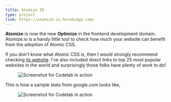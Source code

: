 ```yaml
---
title: Atomize IO
type: project
link: https://atomize-io.herokuapp.com/
---
```


**Atomize** is now the new **Optimize** in the frontend development domain. Atomize.io
is a handy little tool to check how much your website can benefit from the adoption of
Atomic CSS.

If you don't know what Atomic CSS is, then I would strongly recommend
checking [its website](http://acss.io/). I've also included direct links to top 25
most popular websites in the world and surprisingly those folks have plenty of work to do!

<figure style="margin-right: -3.5em;">
    <img src="https://res.cloudinary.com/dw9fem4ki/image/upload/v1454258367/Screen_Shot_2016-01-31_at_10.06.00_PM_wz3sok.png" alt="Screenshot for Codelab in action">
</figure>

This is how a sample stats from google.com looks like,

<figure style="margin-right: -3.5em;">
    <img src="https://res.cloudinary.com/dw9fem4ki/image/upload/v1454258367/Screen_Shot_2016-01-31_at_10.06.06_PM_pkb0zu.png" style="margin-bottom: -1.5em;" alt="Screenshot for Codelab in action">
</figure>

